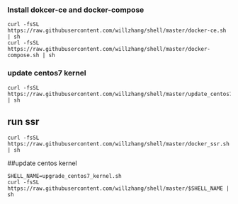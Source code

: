 ### Install dokcer-ce and docker-compose
```
curl -fsSL https://raw.githubusercontent.com/willzhang/shell/master/docker-ce.sh | sh
curl -fsSL https://raw.githubusercontent.com/willzhang/shell/master/docker-compose.sh | sh
```


### update centos7 kernel
```
curl -fsSL https://raw.githubusercontent.com/willzhang/shell/master/update_centos7_kernel.sh | sh
```

## run ssr
```
curl -fsSL https://raw.githubusercontent.com/willzhang/shell/master/docker_ssr.sh | sh
```


##update centos kernel
```
SHELL_NAME=upgrade_centos7_kernel.sh
curl -fsSL https://raw.githubusercontent.com/willzhang/shell/master/$SHELL_NAME | sh
```
